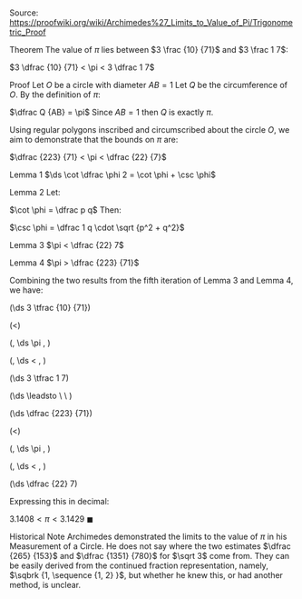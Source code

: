 # 

Source: https://proofwiki.org/wiki/Archimedes%27_Limits_to_Value_of_Pi/Trigonometric_Proof



Theorem
The value of $\pi$ lies between $3 \frac {10} {71}$ and $3 \frac 1 7$:

$3 \dfrac {10} {71} < \pi < 3 \dfrac 1 7$


Proof
Let $O$ be a circle with diameter $AB = 1$
Let $Q$ be the circumference of $O$.
By the definition of $\pi$:

$\dfrac Q {AB} = \pi$
Since $AB = 1$ then $Q$ is exactly $\pi$.

Using regular polygons inscribed and circumscribed about the circle $O$, we aim to demonstrate that the bounds on $\pi$ are:

$\dfrac {223} {71} < \pi < \dfrac {22} {7}$


Lemma 1
$\ds \cot \dfrac \phi 2 = \cot \phi + \csc \phi$


Lemma 2
Let:

$\cot \phi = \dfrac p q$
Then:

$\csc \phi = \dfrac 1 q \cdot \sqrt {p^2 + q^2}$


Lemma 3
$\pi < \dfrac {22} 7$


Lemma 4
$\pi > \dfrac {223} {71}$

Combining the two results from the fifth iteration of Lemma $3$ and Lemma $4$, we have:














\(\ds 3 \tfrac {10} {71}\)

\(<\)

\(\, \ds \pi \, \)

\(\, \ds < \, \)



\(\ds 3 \tfrac 1 7\)














\(\ds \leadsto \ \ \)





\(\ds \dfrac {223} {71}\)

\(<\)

\(\, \ds \pi \, \)

\(\, \ds < \, \)



\(\ds \dfrac {22} 7\)









Expressing this in decimal:

$3.1408 < \pi < 3.1429$
$\blacksquare$


Historical Note
Archimedes demonstrated the limits to the value of $\pi$ in his Measurement of a Circle. 
He does not say where the two estimates $\dfrac {265} {153}$ and $\dfrac {1351} {780}$ for $\sqrt 3$ come from.
They can be easily derived from the continued fraction representation, namely, $\sqbrk {1, \sequence {1, 2} }$, but whether he knew this, or had another method, is unclear.





